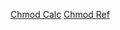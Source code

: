 
[Chmod Calc](https://chmod-calculator.com/)
[Chmod Ref](https://www.december.com/unix/ref/chmod.html)